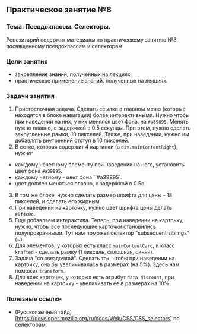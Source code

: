 ## Практическое занятие №8

### Тема: Псевдоклассы. Селекторы.

Репозитарий содержит материалы по практическому занятию №8, посвященному псевдоклассам и селекторам.

### Цели занятия
- закрепление знаний, полученных на лекциях;
- практическое применение знаний, полученных на лекциях.

### Задачи занятия

1. Пристрелочная задача. Сделать ссылки в главном меню (которые находятся в блоке навигации) более интерактивными. Нужно чтобы при наведении на них, у них менялся цвет фона, на `#a39895`. Менять нужно плавно, с задержкой в 0.5 секунды. При этом, нужно сделать закругленные рамки, 10 пикселей. Также, при наведении, нужно им добавлять внутренний отступ в 10 пикселей.
2. В сетке, которая содержит 4 картинки (в `div.mainContentRight`), нужно:
 - каждому нечетному элементу при наведении на него, установить цвет фона `#a39895`.
 - каждому четному - цвет фона ``#a39895`.
 - цвет должен меняться плавно, с задержкой в 0.5с.
3. В том же блоке, нужно сделать размер шрифта для цены - 18 пикселей, и сделать его жирным.
4. При наведении на карточку, нужно цвет шрифта цены делать `#0f4c0c`.
5. Еще добавляем интерактива. Теперь, при наведении на карточку, нужно, чтобы все последующие карточки становились полупрозрачными. Тут нам поможет селектор "subsequent siblings" (~).
6. Для элементов, у которых есть класс `mainContentCard`, и класс `krafted` - сделать рамку (1 пиксель, сплошная, синяя).
7. Задача "со звездочкой". Сделать так, чтобы при наведении на карточку, она бы увеличивалась в размерах (на 5%). Здесь нам поможет `transform`.
8. Для всех карточек, у которых есть атрибут `data-discount`, при наведении на карточку - увеличивать ее в размерах на 10%.


### Полезные ссылки
 - (Русскоязычный гайд)[https://developer.mozilla.org/ru/docs/Web/CSS/CSS_selectors] по селекторам.
